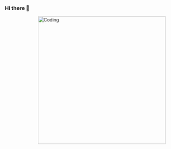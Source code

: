 ### Hi there 👋

<!--
**drbess/drbess** is a ✨ _special_ ✨ repository because its `README.md` (this file) appears on your GitHub profile.
Here are some ideas to get you started:

- 🔭 I’m currently working on ...
- 🌱 I’m currently learning ...
- 👯 I’m looking to collaborate on ...
- 🤔 I’m looking for help with ...
- 💬 Ask me about ...
- 📫 How to reach me: ...
- 😄 Pronouns: ...
- ⚡ Fun fact: ...
-->
  <img align="right" alt="Coding" width="400" src="![image](https://user-images.githubusercontent.com/8980473/127954823-ee46471a-e9f9-4a71-b6f6-ff1efaf55fef.png)
">
